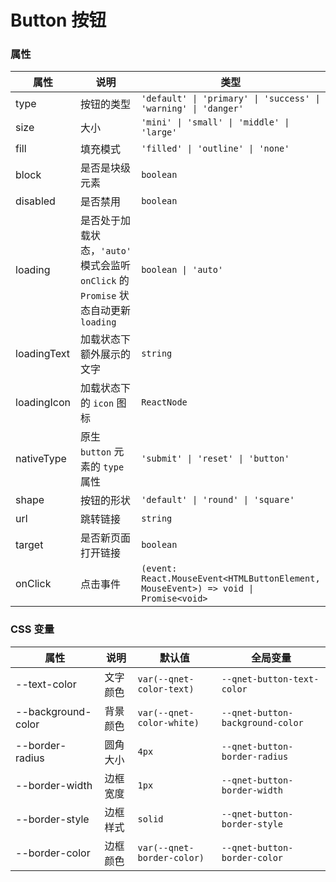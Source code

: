 # Button 按钮

<code src="./demos/demo1.tsx"></code>

<code src="./demos/demo2.tsx"></code>

### 属性

| 属性        | 说明                                                                                | 类型                                                                                | 默认值                  |
| ----------- | ----------------------------------------------------------------------------------- | ----------------------------------------------------------------------------------- | ----------------------- |
| type        | 按钮的类型                                                                          | `'default' \| 'primary' \| 'success' \| 'warning' \| 'danger'`                      | `'default'`             |
| size        | 大小                                                                                | `'mini' \| 'small' \| 'middle' \| 'large'`                                          | `'middle'`              |
| fill        | 填充模式                                                                            | `'filled' \| 'outline' \| 'none'`                                                   | `'filled'`              |
| block       | 是否是块级元素                                                                      | `boolean`                                                                           | `false`                 |
| disabled    | 是否禁用                                                                            | `boolean`                                                                           | `false`                 |
| loading     | 是否处于加载状态，`'auto'` 模式会监听 `onClick` 的 `Promise` 状态自动更新 `loading` | `boolean \| 'auto'`                                                                 | `false`                 |
| loadingText | 加载状态下额外展示的文字                                                            | `string`                                                                            | -                       |
| loadingIcon | 加载状态下的 `icon` 图标                                                            | `ReactNode`                                                                         | `<Loading size={20} />` |
| nativeType  | 原生 `button` 元素的 `type` 属性                                                    | `'submit' \| 'reset' \| 'button'`                                                   | `'button'`              |
| shape       | 按钮的形状                                                                          | `'default' \| 'round' \| 'square'`                                                  | `'default'`             |
| url         | 跳转链接                                                                            | `string`                                                                            | -                       |
| target      | 是否新页面打开链接                                                                  | `boolean`                                                                           | `true`                  |
| onClick     | 点击事件                                                                            | `(event: React.MouseEvent<HTMLButtonElement, MouseEvent>) => void \| Promise<void>` | -                       |

### CSS 变量

| 属性               | 说明     | 默认值                     | 全局变量                         |
| ------------------ | -------- | -------------------------- | -------------------------------- |
| --text-color       | 文字颜色 | `var(--qnet-color-text)`   | `--qnet-button-text-color`       |
| --background-color | 背景颜色 | `var(--qnet-color-white)`  | `--qnet-button-background-color` |
| --border-radius    | 圆角大小 | `4px`                      | `--qnet-button-border-radius`    |
| --border-width     | 边框宽度 | `1px`                      | `--qnet-button-border-width`     |
| --border-style     | 边框样式 | `solid`                    | `--qnet-button-border-style`     |
| --border-color     | 边框颜色 | `var(--qnet-border-color)` | `--qnet-button-border-color`     |
